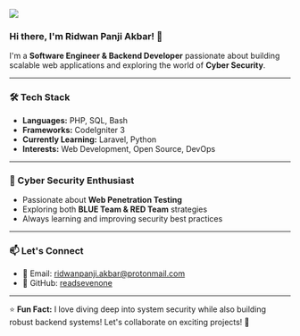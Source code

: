 [![](https://visitcount.itsvg.in/api?id=readsevenone&icon=1&color=0)](https://visitcount.itsvg.in)

<!-- Proudly created with GPRM ( https://gprm.itsvg.in ) -->
### Hi there, I'm Ridwan Panji Akbar! 👋

I'm a **Software Engineer & Backend Developer** passionate about building scalable web applications and exploring the world of **Cyber Security**. 

---

### 🛠 Tech Stack
- **Languages:** PHP, SQL, Bash
- **Frameworks:** CodeIgniter 3
- **Currently Learning:** Laravel, Python
- **Interests:** Web Development, Open Source, DevOps

---

### 🔐 Cyber Security Enthusiast
- Passionate about **Web Penetration Testing**
- Exploring both **BLUE Team & RED Team** strategies
- Always learning and improving security best practices

---

### 📫 Let's Connect
- 📧 Email: [ridwanpanji.akbar@protonmail.com](mailto:ridwanpanji.akbar@protonmail.com)
- 🔗 GitHub: [readsevenone](https://github.com/readsevenone)

---

⭐ **Fun Fact:** I love diving deep into system security while also building robust backend systems! Let's collaborate on exciting projects! 🚀
